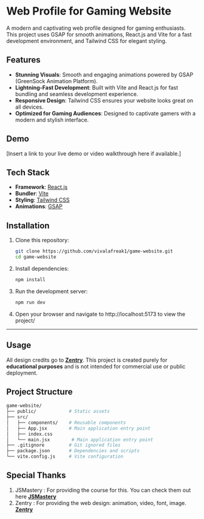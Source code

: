 # Web Profile for Gaming Website

A modern and captivating web profile designed for gaming enthusiasts. This project uses GSAP for smooth animations, React.js and Vite for a fast development environment, and Tailwind CSS for elegant styling.

## Features

- **Stunning Visuals**: Smooth and engaging animations powered by GSAP (GreenSock Animation Platform).
- **Lightning-Fast Development**: Built with Vite and React.js for fast bundling and seamless development experience.
- **Responsive Design**: Tailwind CSS ensures your website looks great on all devices.
- **Optimized for Gaming Audiences**: Designed to captivate gamers with a modern and stylish interface.

## Demo

[Insert a link to your live demo or video walkthrough here if available.]

## Tech Stack

- **Framework**: [React.js](https://reactjs.org/)
- **Bundler**: [Vite](https://vitejs.dev/)
- **Styling**: [Tailwind CSS](https://tailwindcss.com/)
- **Animations**: [GSAP](https://greensock.com/gsap/)

## Installation

1. Clone this repository:

   ```bash
   git clone https://github.com/vivalafreak1/game-website.git
   cd game-website
   ```

2. Install dependencies:

   ```bash
   npm install
   ```

3. Run the development server:

   ```bash
   npm run dev
   ```

4. Open your browser and navigate to http://localhost:5173 to view the project/

---

## Usage

All design credits go to **[Zentry](https://zentry.com/)**. This project is created purely for **educational purposes** and is not intended for commercial use or public deployment.

## Project Structure

```graphql
game-website/
├── public/            # Static assets
├── src/
│   ├── components/    # Reusable components
│   ├── App.jsx        # Main application entry point
│   ├── index.css
│   └── main.jsx        # Main application entry point
├── .gitignore         # Git ignored files
├── package.json       # Dependencies and scripts
└── vite.config.js     # Vite configuration
```

## Special Thanks

1. JSMastery : For providing the course for this. You can check them out here **[JSMastery](https://www.youtube.com/watch?v=zA9r5zTllx4)**
2. Zentry : For providing the web design: animation, video, font, image. **[Zentry](https://zentry.com/)**
